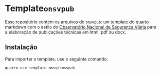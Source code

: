 # Template`onsvpub`

Esse repositório contém os arquivos do `onsvpub`: um template do quarto markdown com o estilo do [Observatório Nacional de Segurança Viária](https://onsv.org.br) para a elaboração de publicações técnicas em html, pdf ou docx.

## Instalação

Para importar o template, use o seguinte comando:

```bash
quarto use template onsv/onsvpub
```
